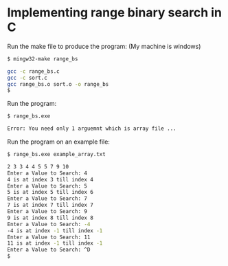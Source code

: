 # Implementing range binary search in C

Run the make file to produce the program: (My machine is windows)
```bash
$ mingw32-make range_bs

gcc -c range_bs.c
gcc -c sort.c
gcc range_bs.o sort.o -o range_bs
$
```

Run the program:
```bash
$ range_bs.exe

Error: You need only 1 arguemnt which is array file ...
```
Run the program on an example file:
```bash
$ range_bs.exe example_array.txt

2 3 3 4 4 5 5 7 9 10
Enter a Value to Search: 4
4 is at index 3 till index 4
Enter a Value to Search: 5
5 is at index 5 till index 6
Enter a Value to Search: 7
7 is at index 7 till index 7
Enter a Value to Search: 9
9 is at index 8 till index 8
Enter a Value to Search: -4
-4 is at index -1 till index -1
Enter a Value to Search: 11
11 is at index -1 till index -1
Enter a Value to Search: ^D
$
```